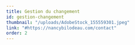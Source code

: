 ```yaml
---
title: Gestion du changement
id: gestion-changement
thumbnail: "/uploads/AdobeStock_155559301.jpeg"
link: "#https://nancybilodeau.com/contact"
order: 2
---
```

